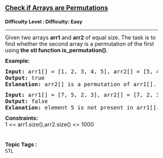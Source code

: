 <h2><a href="https://www.geeksforgeeks.org/problems/check-if-arrays-are-permutations/1?page=1&difficulty=Basic,Easy&status=unsolved&sortBy=accuracy">Check if Arrays are Permutations</a></h2><h3>Difficulty Level : Difficulty: Easy</h3><hr><div class="problems_problem_content__Xm_eO"><p><span style="font-size: 18px;">Given two arrays&nbsp;<strong>arr1</strong>&nbsp;and&nbsp;<strong>arr2&nbsp;</strong>of equal size. The task is to find whether the second array is a permutation of the first using<strong>&nbsp;the stl function is_permutation()</strong>.</span></p>
<p><strong><span style="font-size: 18px;">Example:</span></strong></p>
<pre><strong><span style="font-size: 18px;">Input: </span></strong><span style="font-size: 18px;">arr1[] = [1, 2, 3, 4, 5], arr2[] = [5, 4, 3, 2, 1]<br><strong>Output: </strong>true<br><strong>Exlanation: </strong>arr2[] is a permutation of arr1[].</span></pre>
<pre><strong><span style="font-size: 18px;">Input: </span></strong><span style="font-size: 18px;">arr1[] = [7, 5, 2, 3], arr2[] = [7, 2, 3]<br><strong>Output: </strong>false<br><strong>Exlanation: </strong>element 5 is not present in arr1[].</span></pre>
<p><span style="font-size: 18px;"><strong>Constraints:</strong><br>1 &lt;= arr1.size(),arr2.size() &lt;= 1000</span></p></div><br><p><span style=font-size:18px><strong>Topic Tags : </strong><br><code>STL</code>&nbsp;